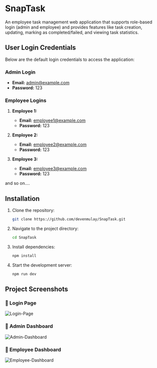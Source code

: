 # SnapTask
An employee task management web application that supports role-based login (admin and employee) and provides features like task creation, updating, marking as completed/failed, and viewing task statistics.

## User Login Credentials

Below are the default login credentials to access the application:

### Admin Login
- **Email:** admin@example.com
- **Password:** 123

### Employee Logins
1. **Employee 1:**
   - **Email:** employee1@example.com
   - **Password:** 123

2. **Employee 2:**
   - **Email:** employee2@example.com
   - **Password:** 123

3. **Employee 3:**
   - **Email:** employee3@example.com
   - **Password:** 123

and so on....

## Installation
1. Clone the repository:
   ```bash
   git clone https://github.com/devenmulay/SnapTask.git
   ```
2. Navigate to the project directory:
   ```bash
   cd SnapTask
   ```
3. Install dependencies:
   ```bash
   npm install
   ```
4. Start the development server:
   ```bash
   npm run dev
   ```

## Project Screenshots

### 📌 Login Page
![Login-Page](https://github.com/user-attachments/assets/272fca4d-8426-4b03-b9dd-13c1401a61b5)

### 📌 Admin Dashboard
![Admin-Dashboard](https://github.com/user-attachments/assets/9e3a4d70-fd38-41b2-8204-6e27160dbf14)

### 📌 Employee Dashboard
![Employee-Dashboard](https://github.com/user-attachments/assets/ee92c77d-494b-46e2-9959-bbbb48c565df)


